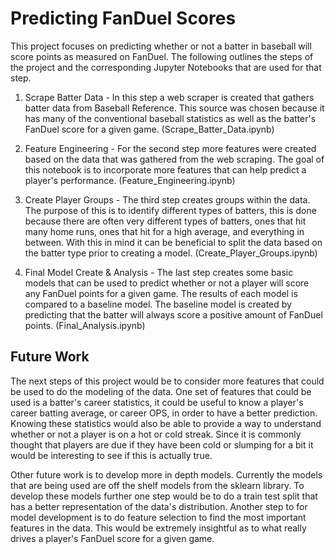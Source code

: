 # Predicting FanDuel Scores

This project focuses on predicting whether or not a batter in baseball will score points as measured on FanDuel. The following outlines the steps of the project and the corresponding Jupyter Notebooks that are used for that step.

1. Scrape Batter Data - In this step a web scraper is created that gathers batter data from Baseball Reference. This source was chosen because it has many of the conventional baseball statistics as well as the batter's FanDuel score for a given game. (Scrape_Batter_Data.ipynb)

2. Feature Engineering - For the second step more features were created based on the data that was gathered from the web scraping. The goal of this notebook is to incorporate more features that can help predict a player's performance. (Feature_Engineering.ipynb)

3. Create Player Groups - The third step creates groups within the data. The purpose of this is to identify different types of batters, this is done because there are often very different types of batters, ones that hit many home runs, ones that hit for a high average, and everything in between. With this in mind it can be beneficial to split the data based on the batter type prior to creating a model. (Create_Player_Groups.ipynb)

4. Final Model Create & Analysis - The last step creates some basic models that can be used to predict whether or not a player will score any FanDuel points for a given game. The results of each model is compared to a baseline model. The baseline model is created by predicting that the batter will always score a positive amount of FanDuel points. (Final_Analysis.ipynb)

## Future Work

The next steps of this project would be to consider more features that could be used to do the modeling of the data. One set of features that could be used is a batter's career statistics, it could be useful to know a player's career batting average, or career OPS, in order to have a better prediction. Knowing these statistics would also be able to provide a way to understand whether or not a player is on a hot or cold streak. Since it is commonly thought that players are due if they have been cold or slumping for a bit it would be interesting to see if this is actually true. 

Other future work is to develop more in depth models. Currently the models that are being used are off the shelf models from the sklearn library. To develop these models further one step would be to do a train test split that has a better representation of the data's distribution. Another step to for model development is to do feature selection to find the most important features in the data. This would be extremely insightful as to what really drives a player's FanDuel score for a given game. 